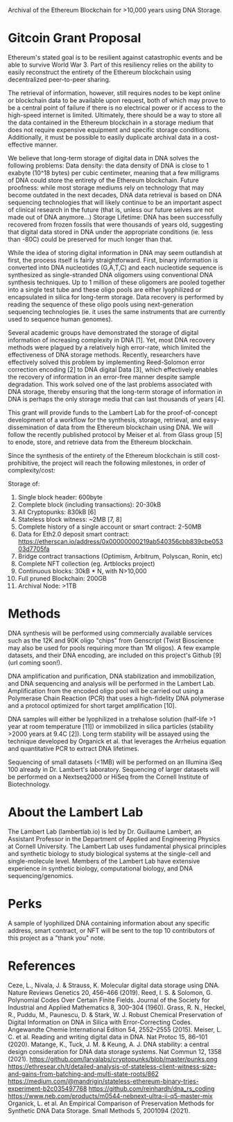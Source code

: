 Archival of the Ethereum Blockchain for >10,000 years using DNA Storage.

# Gitcoin Grant Proposal

Ethereum's stated goal is to be resilient against catastrophic events and be able to survive World War 3. Part of this resiliency relies on the ability to easily reconstruct the entirety of the Ethereum blockchain using decentralized peer-to-peer sharing.

The retrieval of information, however, still requires nodes to be kept online or blockchain data to be available upon request, both of which may prove to be a central point of failure if there is no electrical power or if access to the high-speed internet is limited. Ultimately, there should be a way to store all the data contained in the Ethereum blockchain in a storage medium that does not require expensive equipment and specific storage conditions. Additionally, it must be possible to easily duplicate archival data in a cost-effective manner.

We believe that long-term storage of digital data in DNA solves the following problems:
Data density: the data density of DNA is close to 1 exabyte (10^18 bytes) per cubic centimeter, meaning that a few milligrams of DNA could store the entirety of the Ethereum blockchain.
Future proofness: while most storage mediums rely on technology that may become outdated in the next decades, DNA data retrieval is based on DNA sequencing technologies that will likely continue to be an important aspect of clinical research in the future (that is, unless our future selves are not made out of DNA anymore...)
Storage Lifetime: DNA has been successfully recovered from frozen fossils that were thousands of years old, suggesting that digital data stored in DNA under the appropriate conditions (ie. less than -80C) could be preserved for much longer than that.

While the idea of storing digital information in DNA may seem outlandish at first, the process itself is fairly straightforward. First, binary information is converted into DNA nucleotides (G,A,T,C) and each nucleotide sequence is synthesized as single-stranded DNA oligomers using conventional DNA synthesis techniques. Up to 1 million of these oligomers are pooled together into a single test tube and these oligo pools are either lyophilized or encapsulated in silica for long-term storage.  Data recovery is performed by reading the sequence of these oligo pools using next-generation sequencing technologies (ie. it uses the same instruments that are currently used to sequence human genomes). 

Several academic groups have demonstrated the storage of digital information of increasing complexity in DNA [1]. Yet, most DNA recovery methods were plagued by a relatively high error-rate, which limited the effectiveness of DNA storage methods. Recently, researchers have effectively solved this problem by implementing Reed-Solomon error correction encoding [2] to DNA digital Data [3], which effectively enables the recovery of information in an error-free manner despite sample degradation. This work solved one of the last problems associated with DNA storage, thereby ensuring that the long-term storage of information in DNA is perhaps the only storage media that can last thousands of years [4]. 

This grant will provide funds to the Lambert Lab for the proof-of-concept development of a workflow for the synthesis, storage, retrieval, and easy-dissemination of data from the Ethereum blockchain using DNA. We will follow the recently published protocol by Meiser et al. from Glass group [5] to enode, store, and retrieve data from the Ethereum blockchain.

Since the synthesis of the entirety of the Ethereum blockchain is still cost-prohibitive, the project will reach the following milestones, in order of complexity/cost: 

Storage of:
1. Single block header: 600byte
2. Complete block (including transactions): 20-30kB
3. All Cryptopunks: 830kB [6]
4. Stateless block witness: ~2MB [7, 8]
5. Complete history of a single account or smart contract: 2-50MB
6. Data for Eth2.0 deposit smart contract: https://etherscan.io/address/0x00000000219ab540356cbb839cbe05303d7705fa
7. Bridge contract transactions (Optimism, Arbitrum, Polyscan, Ronin, etc)
8. Complete NFT collection (eg. Artblocks project)
9. Continuous blocks: 30kB * N, with N>10,000
10. Full pruned Blockchain: 200GB
11. Archival Node: >1TB


# Methods

DNA synthesis will be performed using commercially available services such as the 12K and 90K oligo "chips" from Genscript (Twist Bioscience may also be used for pools requiring more than 1M oligos). A few example datasets, and their DNA encoding, are included on this project's Github [9] (url coming soon!).

DNA amplification and purification, DNA stabilization and immobilization, and DNA sequencing and analysis will be performed in the Lambert Lab. Amplification from the encoded oligo pool will be carried out using a Polymerase Chain Reaction (PCR) that uses a high-fidelity DNA polymerase and a protocol optimized for short target amplification [10].

DNA samples will either be lyophilized in a trehalose solution (half-life >1 year at room temperature [11]) or immobilized in silica particles (stability >2000 years at 9.4C [2]). Long term stability will be assayed using the technique developed by Organick et al. that leverages the Arrheius equation and quantitative PCR to extract DNA lifetimes.

Sequencing of small datasets (<1MB)  will be performed on an Illumina iSeq 100 already in Dr. Lambert's laboratory. Sequencing of larger datasets will be performed on a Nextseq2000 or HiSeq from the Cornell Institute of Biotechnology.

# About the Lambert Lab

The Lambert Lab (lambertlab.io) is led by Dr. Guillaume Lambert, an Assistant Professor in the Department of Applied and Engineering Physics at Cornell University. The Lambert Lab uses fundamental physical principles and synthetic biology to study biological systems at the single-cell and single-molecule level. Members of the Lambert Lab have extensive experience in synthetic biology, computational biology, and DNA sequencing/genomics.


# Perks

A sample of lyophilized DNA containing information about any specific address, smart contract, or NFT will be sent to the top 10 contributors of this project as a "thank you" note. 


# References

Ceze, L., Nivala, J. & Strauss, K. Molecular digital data storage using DNA. Nature Reviews Genetics 20, 456–466 (2019).
Reed, I. S. & Solomon, G. Polynomial Codes Over Certain Finite Fields. Journal of the Society for Industrial and Applied Mathematics 8, 300–304 (1960).
Grass, R. N., Heckel, R., Puddu, M., Paunescu, D. & Stark, W. J. Robust Chemical Preservation of Digital Information on DNA in Silica with Error-Correcting Codes. Angewandte Chemie International Edition 54, 2552–2555 (2015).
Meiser, L. C. et al. Reading and writing digital data in DNA. Nat Protoc 15, 86–101 (2020).
Matange, K., Tuck, J. M. & Keung, A. J. DNA stability: a central design consideration for DNA data storage systems. Nat Commun 12, 1358 (2021).
https://github.com/larvalabs/cryptopunks/blob/master/punks.png
https://ethresear.ch/t/detailed-analysis-of-stateless-client-witness-size-and-gains-from-batching-and-multi-state-roots/862
https://medium.com/@mandrigin/stateless-ethereum-binary-tries-experiment-b2c035497768
https://github.com/reinhardh/dna_rs_coding
https://www.neb.com/products/m0544-nebnext-ultra-ii-q5-master-mix
Organick, L. et al. An Empirical Comparison of Preservation Methods for Synthetic DNA Data Storage. Small Methods 5, 2001094 (2021).

